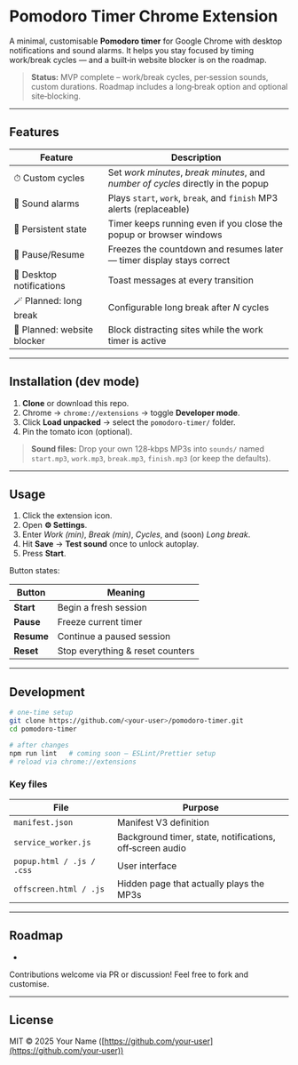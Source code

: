 # Pomodoro Timer Chrome Extension

A minimal, customisable **Pomodoro timer** for Google Chrome with desktop notifications and sound alarms. It helps you stay focused by timing work/break cycles — and a built‑in website blocker is on the roadmap.

> **Status:** MVP complete – work/break cycles, per‑session sounds, custom durations. Roadmap includes a long‑break option and optional site‑blocking.

---

## Features

| Feature                     | Description                                                                       |
| --------------------------- | --------------------------------------------------------------------------------- |
| ⏱ Custom cycles             | Set *work minutes*, *break minutes*, and *number of cycles* directly in the popup |
| 🔔 Sound alarms             | Plays `start`, `work`, `break`, and `finish` MP3 alerts (replaceable)             |
| 💾 Persistent state         | Timer keeps running even if you close the popup or browser windows                |
| 🔋 Pause/Resume             | Freezes the countdown and resumes later — timer display stays correct             |
| 📢 Desktop notifications    | Toast messages at every transition                                                |
| 🪄 Planned: long break      | Configurable long break after *N* cycles                                          |
| 🚫 Planned: website blocker | Block distracting sites while the work timer is active                            |

---

## Installation (dev mode)

1. **Clone** or download this repo.
2. Chrome → `chrome://extensions` → toggle **Developer mode**.
3. Click **Load unpacked** → select the `pomodoro-timer/` folder.
4. Pin the tomato icon (optional).

> **Sound files:** Drop your own 128‑kbps MP3s into `sounds/` named `start.mp3`, `work.mp3`, `break.mp3`, `finish.mp3` (or keep the defaults).

---

## Usage

1. Click the extension icon.
2. Open **⚙ Settings**.
3. Enter *Work (min)*, *Break (min)*, *Cycles*, and (soon) *Long break*.
4. Hit **Save** → **Test sound** once to unlock autoplay.
5. Press **Start**.

Button states:

| Button     | Meaning                          |
| ---------- | -------------------------------- |
| **Start**  | Begin a fresh session            |
| **Pause**  | Freeze current timer             |
| **Resume** | Continue a paused session        |
| **Reset**  | Stop everything & reset counters |

---

## Development

```bash
# one‑time setup
git clone https://github.com/<your‑user>/pomodoro-timer.git
cd pomodoro-timer

# after changes
npm run lint   # coming soon – ESLint/Prettier setup
# reload via chrome://extensions
```

### Key files

| File                      | Purpose                                                  |
| ------------------------- | -------------------------------------------------------- |
| `manifest.json`           | Manifest V3 definition                                   |
| `service_worker.js`       | Background timer, state, notifications, off‑screen audio |
| `popup.html / .js / .css` | User interface                                           |
| `offscreen.html / .js`    | Hidden page that actually plays the MP3s                 |

---

## Roadmap

-

Contributions welcome via PR or discussion! Feel free to fork and customise.

---

## License

MIT © 2025 Your Name ([https://github.com/your‑user](https://github.com/your‑user))

